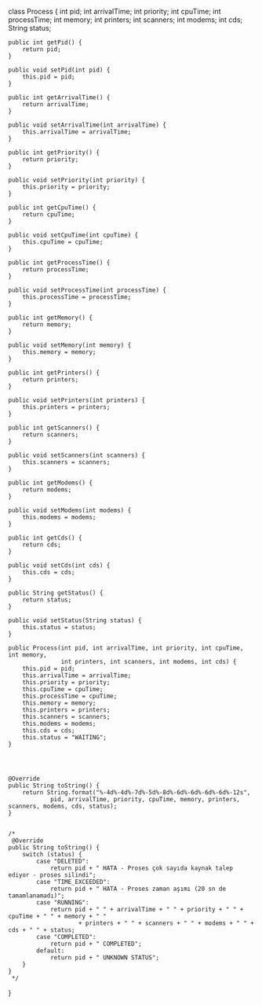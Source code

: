 
class Process {
    int pid;
    int arrivalTime;
    int priority;
    int cpuTime;
    int processTime;
    int memory;
    int printers;
    int scanners;
    int modems;
    int cds;
    String status;

    public int getPid() {
        return pid;
    }

    public void setPid(int pid) {
        this.pid = pid;
    }

    public int getArrivalTime() {
        return arrivalTime;
    }

    public void setArrivalTime(int arrivalTime) {
        this.arrivalTime = arrivalTime;
    }

    public int getPriority() {
        return priority;
    }

    public void setPriority(int priority) {
        this.priority = priority;
    }

    public int getCpuTime() {
        return cpuTime;
    }

    public void setCpuTime(int cpuTime) {
        this.cpuTime = cpuTime;
    }

    public int getProcessTime() {
        return processTime;
    }

    public void setProcessTime(int processTime) {
        this.processTime = processTime;
    }

    public int getMemory() {
        return memory;
    }

    public void setMemory(int memory) {
        this.memory = memory;
    }

    public int getPrinters() {
        return printers;
    }

    public void setPrinters(int printers) {
        this.printers = printers;
    }

    public int getScanners() {
        return scanners;
    }

    public void setScanners(int scanners) {
        this.scanners = scanners;
    }

    public int getModems() {
        return modems;
    }

    public void setModems(int modems) {
        this.modems = modems;
    }

    public int getCds() {
        return cds;
    }

    public void setCds(int cds) {
        this.cds = cds;
    }

    public String getStatus() {
        return status;
    }

    public void setStatus(String status) {
        this.status = status;
    }

    public Process(int pid, int arrivalTime, int priority, int cpuTime, int memory,
                   int printers, int scanners, int modems, int cds) {
        this.pid = pid;
        this.arrivalTime = arrivalTime;
        this.priority = priority;
        this.cpuTime = cpuTime;
        this.processTime = cpuTime;
        this.memory = memory;
        this.printers = printers;
        this.scanners = scanners;
        this.modems = modems;
        this.cds = cds;
        this.status = "WAITING";
    }




    @Override
    public String toString() {
        return String.format("%-4d%-4d%-7d%-5d%-8d%-6d%-6d%-6d%-6d%-12s",
                pid, arrivalTime, priority, cpuTime, memory, printers, scanners, modems, cds, status);
    }


    /*
     @Override
    public String toString() {
        switch (status) {
            case "DELETED":
                return pid + " HATA - Proses çok sayıda kaynak talep ediyor - proses silindi";
            case "TIME_EXCEEDED":
                return pid + " HATA - Proses zaman aşımı (20 sn de tamamlanamadı)";
            case "RUNNING":
                return pid + " " + arrivalTime + " " + priority + " " + cpuTime + " " + memory + " "
                        + printers + " " + scanners + " " + modems + " " + cds + " " + status;
            case "COMPLETED":
                return pid + " COMPLETED";
            default:
                return pid + " UNKNOWN STATUS";
        }
    }
     */
}
